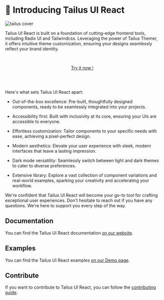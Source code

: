 <h1> 🚨 Introducing Tailus UI React  </h1>
<img src="https://github.com/Tailus-UI/tailus-ui-react/public/main-cover.webp" alt="tailus cover" />
<p>
  Tailus UI React is built on a foundation of cutting-edge frontend tools, including Radix UI and Tailwindcss. Leveraging the power of   Tailus Themer, it offers intuitive theme customization, ensuring your designs seamlessly reflect your brand identity.
</p>
<br>
<p align="center"> <a href="https://beta.tailus.io/demo"> Try it now ! </a> </p>
<br> <br>

Here's what sets Tailus UI React apart:

* Out-of-the-box excellence: Pre-built, thoughtfully designed components, ready to be seamlessly integrated into your projects.

* Accessibility first: Built with inclusivity at its core, ensuring your UIs are accessible to everyone.

* Effortless customization: Tailor components to your specific needs with ease, achieving a pixel-perfect design.

* Modern aesthetics: Elevate your user experience with sleek, modern interfaces that leave a lasting impression.

* Dark mode versatility: Seamlessly switch between light and dark themes to cater to diverse preferences.

* Extensive library: Explore a vast collection of component variations and real-world examples, sparking your creativity and accelerating your workflow.

We're confident that Tailus UI React will become your go-to tool for crafting exceptional user experiences. Don't hesitate to reach out if you have any questions. We're here to support you every step of the way.

## Documentation

You can find the Tailus UI React documentation [on our website](https://beta.tailus.io/docs/introduction/).

## Examples

You can find the Tailus UI React examples [on our Demo page](https://beta.tailus.io/demo/).

## Contribute 

If you want to contribute to Tailus UI React, you can follow the [contributing guide](https://github.com/tailus-ui/tailus-ui-react/).
